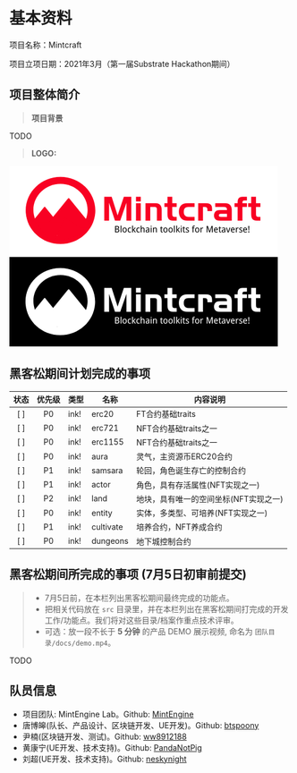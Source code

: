 # 基本资料

项目名称：Mintcraft

项目立项日期：2021年3月（第一届Substrate Hackathon期间）

## 项目整体简介

> **项目背景**

TODO

> **LOGO:**

![Logo Light][logo1]
![Logo Dark][logo2]

## 黑客松期间计划完成的事项

| 状态 | 优先级 | 类型 | 名称 | 内容说明 |
| :---: | :---: | ---- | ------ | ------ |
| [ ] | P0 | ink! | erc20 | FT合约基础traits |
| [ ] | P0 | ink! | erc721 | NFT合约基础traits之一 |
| [ ] | P0 | ink! | erc1155 | NFT合约基础traits之一 |
| [ ] | P0 | ink! | aura | 灵气，主资源币ERC20合约 |
| [ ] | P1 | ink! | samsara | 轮回，角色诞生存亡的控制合约 |
| [ ] | P1 | ink! | actor | 角色，具有存活属性(NFT实现之一) |
| [ ] | P2 | ink! | land | 地块，具有唯一的空间坐标(NFT实现之一) |
| [ ] | P0 | ink! | entity | 实体，多类型、可培养(NFT实现之一) |
| [ ] | P1 | ink! | cultivate | 培养合约，NFT养成合约 |
| [ ] | P0 | ink! | dungeons | 地下城控制合约 |

## 黑客松期间所完成的事项 (7月5日初审前提交)

> - 7月5日前，在本栏列出黑客松期间最终完成的功能点。
> - 把相关代码放在 `src` 目录里，并在本栏列出在黑客松期间打完成的开发工作/功能点。我们将对这些目录/档案作重点技术评审。
> - 可选：放一段不长于 **5 分钟** 的产品 DEMO 展示视频, 命名为 `团队目录/docs/demo.mp4`。

TODO

## 队员信息

- 项目团队: MintEngine Lab。Github: [MintEngine](https://github.com/MintEngine)
- 唐博皞(队长、产品设计、区块链开发、UE开发)。Github: [btspoony](https://github.com/btspoony)
- 尹楠(区块链开发、测试)。Github: [ww8912188](https://github.com/ww8912188)
- 黄康宁(UE开发、技术支持)。Github: [PandaNotPig](https://github.com/PandaNotPig)
- 刘超(UE开发、技术支持)。Github: [neskynight](https://github.com/neskynight)

[logo1]: docs/assets/logo_en_small.png "logo_small"
[logo2]: docs/assets/logo_en_white_small.png "logo_dark"

